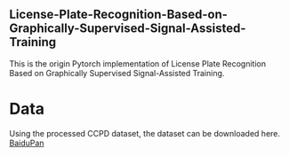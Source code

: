 ## License-Plate-Recognition-Based-on-Graphically-Supervised-Signal-Assisted-Training
This is the origin Pytorch implementation of License Plate Recognition Based on Graphically Supervised Signal-Assisted Training.

# Data
Using the processed CCPD dataset, the dataset can be downloaded here.
[BaiduPan](https://pan.baidu.com/s/1At8p0Y7Fd4mCqMiSViDsTg?pwd=ydnr)
